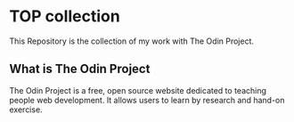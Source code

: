 # TOP collection
This Repository is the collection of my work with The Odin Project.


## What is The Odin Project
The Odin Project is a free, open source website dedicated to teaching people web development. It allows users to learn by research and hand-on exercise.